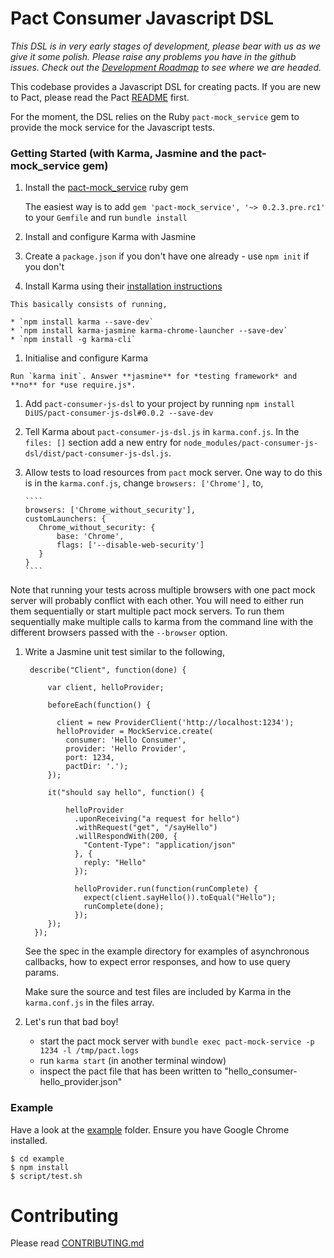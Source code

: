 # Pact Consumer Javascript DSL

_This DSL is in very early stages of development, please bear with us as we give it some polish. Please raise any problems you have in the github issues. Check out the [Development Roadmap](/ROADMAP.md) to see where we are headed._

This codebase provides a Javascript DSL for creating pacts. If you are new to Pact, please read the Pact [README](pact-readme) first.

For the moment, the DSL relies on the Ruby `pact-mock_service` gem to provide the mock service for the Javascript tests.

### Getting Started (with Karma, Jasmine and the pact-mock_service gem)

1. Install the [pact-mock_service](https://github.com/bethesque/pact-mock_service) ruby gem

   The easiest way is to add `gem 'pact-mock_service', '~> 0.2.3.pre.rc1'` to your `Gemfile` and run `bundle install`

1. Install and configure Karma with Jasmine

  1. Create a `package.json` if you don't have one already - use `npm init` if you don't

  1. Install Karma using their [installation instructions](http://karma-runner.github.io/0.12/intro/installation.html)

    This basically consists of running,

    * `npm install karma --save-dev`
    * `npm install karma-jasmine karma-chrome-launcher --save-dev`
    * `npm install -g karma-cli`

  1. Initialise and configure Karma

    Run `karma init`. Answer **jasmine** for *testing framework* and **no** for *use require.js*.

  1. Add `pact-consumer-js-dsl` to your project by running `npm install DiUS/pact-consumer-js-dsl#0.0.2 --save-dev`

  1. Tell Karma about `pact-consumer-js-dsl.js` in `karma.conf.js`. In the `files: []` section add a new entry for `node_modules/pact-consumer-js-dsl/dist/pact-consumer-js-dsl.js`.

  1. Allow tests to load resources from `pact` mock server. One way to do this is in the `karma.conf.js`, change `browsers: ['Chrome'],` to,

         ````
         browsers: ['Chrome_without_security'],
         customLaunchers: {
            Chrome_without_security: {
                base: 'Chrome',
                flags: ['--disable-web-security']
            }
         }
         ````

   Note that running your tests across multiple browsers with one pact mock server will probably conflict with each other. You will need to either run them sequentially or start multiple pact mock servers. To run them sequentially make multiple calls to karma from the command line with the different browsers passed with the `--browser` option.

1. Write a Jasmine unit test similar to the following,

        describe("Client", function(done) {

            var client, helloProvider;

            beforeEach(function() {

              client = new ProviderClient('http://localhost:1234');
              helloProvider = MockService.create(
                consumer: 'Hello Consumer',
                provider: 'Hello Provider',
                port: 1234,
                pactDir: '.');
            });

            it("should say hello", function() {

                helloProvider
                  .uponReceiving("a request for hello")
                  .withRequest("get", "/sayHello")
                  .willRespondWith(200, {
                    "Content-Type": "application/json"
                  }, {
                    reply: "Hello"
                  });

                  helloProvider.run(function(runComplete) {
                    expect(client.sayHello()).toEqual("Hello");
                    runComplete(done);
                  });
            });
         });

    See the spec in the example directory for examples of asynchronous callbacks, how to expect error responses, and how to use query params.

    Make sure the source and test files are included by Karma in the `karma.conf.js` in the files array.

1. Let's run that bad boy!

   * start the pact mock server with `bundle exec pact-mock-service -p 1234 -l /tmp/pact.logs`
   * run `karma start` (in another terminal window)
   * inspect the pact file that has been written to "hello_consumer-hello_provider.json"

### Example

Have a look at the [example](/example) folder. Ensure you have Google Chrome installed.

    $ cd example
    $ npm install
    $ script/test.sh

# Contributing

Please read [CONTRIBUTING.md](/CONTRIBUTING.md)

[pact-readme]: https://github.com/realestate-com-au/pact
